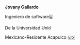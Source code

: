 **Jovany Gallardo**

Ingeniero de software💻

De la Universidad Unid

Mexicano-Residente Acapulco 🇲🇽
